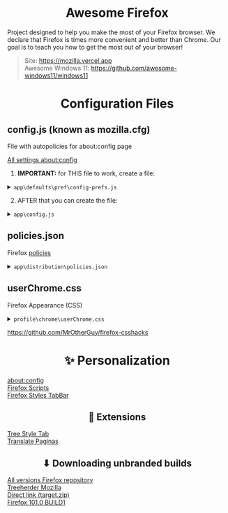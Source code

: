<h1 align="center">Awesome Firefox</h1>

Project designed to help you make the most of your Firefox browser. We declare that Firefox is times more convenient and better than Chrome. Our goal is to teach you how to get the most out of your browser!

> Site: https://mozilla.vercel.app
> <br>
> Awesome Windows 11: https://github.com/awesome-windows11/windows11

<h1 align="center">Configuration Files</h1>


<h2>config.js (known as mozilla.cfg)</h2>

File with autopolicies for about:config page


[All settings about:config](https://searchfox.org/mozilla-release/source/browser/app/profile/firefox.js)

1. **IMPORTANT:** for THIS file to work, create a file:

<details><summary><code>app\defaults\pref\config-prefs.js</code></summary>

``` js
pref("general.config.obscure_value", 0);
pref("general.config.filename", "config.js");
pref("general.config.sandbox_enabled", false);
```
</details>

2. AFTER that you can create the file:

<details><summary><code>app\config.js</code></summary>
	
```js
// extensions
lockPref('xpinstall.signatures.required', false);
// update
lockPref("app.update.auto", false)
lockPref("app.update.background.enabled", false)
// compact mode
lockPref("browser.compactmode.show", true);
lockPref("browser.uidensity", 1)
//safebrowsing Google
lockPref("browser.safebrowsing.malware.enabled", false)
lockPref("browser.safebrowsing.phishing.enabled", false)
lockPref("browser.safebrowsing.blockedURIs.enabled", false)
lockPref("browser.safebrowsing.downloads.remote.enabled", false)
lockPref("browser.safebrowsing.provider.google.updateURL", "none")
lockPref("browser.safebrowsing.provider.google4.updateURL", "none")
lockPref("browser.safebrowsing.provider.google4.dataSharingUR", "none")
lockPref("browser.safebrowsing.provider.google4.gethashURL", "none")
// telemetry
lockPref("toolkit.telemetry.enabled", false)
lockPref("toolkit.telemetry.server", "none")
lockPref("dom.ipc.plugins.flash.subprocess.crashreporter.enabled", false)
lockPref("app.normandy.enabled", false)
lockPref("app.normandy.first_run", false)
lockPref("app.normandy.api_url", "none")
// pocket
lockPref("extensions.pocket.enabled", false)
lockPref("extensions.pocket.api", "none")
lockPref("extensions.pocket.site", "none")
// css
lockPref("toolkit.legacyUserProfileCustomizations.stylesheets", true)
lockPref("widget.non-native-theme.scrollbar.style", 1)
lockPref("nglayout.enable_drag_images", false)
// containers
lockPref("privacy.userContext.enabled", true)
lockPref("privacy.userContext.ui.enabled", true)
// reader
lockPref("reader.parse-on-load.enabled", false)
// search page
lockPref("accessibility.typeaheadfind", true)
lockPref("accessibility.typeaheadfind.autostart", false)
// notification
lockPref("alerts.useSystemBackend", true)
// about:config
lockPref("browser.aboutConfig.showWarning", false)
// download
lockPref("browser.download.autohideButton", false)
// last session
lockPref("browser.startup.page", 3)
// tabs preview taskbar
lockPref("browser.taskbar.previews.enable", false)
// UTF8 decode
lockPref("browser.urlbar.decodeURLsOnCopy", true)
// space double click
lockPref("layout.word_select.eat_space_to_next_word", false)
// account
lockPref("network.http.windows-sso.enabled", false)
// calculator
lockPref("browser.urlbar.suggest.calculator", true)
```
</details>

<h2>policies.json</h2>

Firefox [policies](https://github.com/mozilla/policy-templates/blob/master/README.md)

<details><summary><code>app\distribution\policies.json</code></summary>
	
  ```json
{
  "policies": {
    "DisableAppUpdate": true,
	"DisableFirefoxAccounts": true,
	"DisableFirefoxScreenshots": true,
	"DisablePocket": true,
	"DisableSetDesktopBackground": true,
	"DisableTelemetry": true,
	"DontCheckDefaultBrowser": true,
	"PasswordManagerEnabled": false
    }
}
  ```
</details>

<h2>userChrome.css</h2>

Firefox Appearance (CSS)

<details><summary><code>profile\chrome\userChrome.css</code></summary>
	
https://github.com/MrOtherGuy/firefox-csshacks/tree/master/chrome
	
MORE SOON...
</details>

https://github.com/MrOtherGuy/firefox-csshacks
<h1 align="center">✨ Personalization</h1>

[about:config](https://searchfox.org/mozilla-release/source/browser/app/profile/firefox.js)
<br>
[Firefox Scripts](https://github.com/xiaoxiaoflood/firefox-scripts)
<br>
[Firefox Styles TabBar](https://github.com/mbnuqw/sidebery/wiki/Firefox-Styles-Snippets-(via-userChrome.css))

<h2 align="center">🧰 Extensions</h2>

[Tree Style Tab](https://github.com/piroor/treestyletab)
<br>
[Translate Paginas](https://github.com/FilipePS/Traduzir-paginas-web)

<h2 align="center">⬇ Downloading unbranded builds</h2>

[All versions Firefox repository](https://hg.mozilla.org/releases/mozilla-release/tags)
<br>
[Treeherder Mozilla](https://treeherder.mozilla.org/jobs?repo=mozilla-release&searchStr=addon)
<br>
[Direct link (target.zip)](https://firefox-ci-tc.services.mozilla.com/api/queue/v1/task/VNOilwrHStCk8T6bLk0fRA/runs/0/artifacts/public/build/target.zip)
<br>
[Firefox 101.0 BUILD1](https://firefox-ci-tc.services.mozilla.com/api/index/v1/task/gecko.v2.mozilla-release.revision.6333ee717aaf87bc7328036563ff297c86c22597.firefox.win64-add-on-devel/artifacts/public/build/target.zip)
